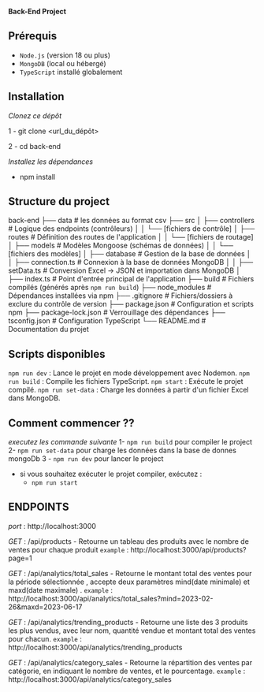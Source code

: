 **Back-End Project**

## Prérequis

- `Node.js` (version 18 ou plus)
- `MongoDB` (local ou hébergé)
- `TypeScript` installé globalement

## Installation

_Clonez ce dépôt_

1 - git clone <url_du_dépôt>

2 - cd back-end

_Installez les dépendances_

- npm install

## Structure du project

back-end
├── data # les données au format csv
├── src
│ ├── controllers # Logique des endpoints (contrôleurs)
│ │ └── [fichiers de contrôle]
│ ├── routes # Définition des routes de l'application
│ │ └── [fichiers de routage]
│ ├── models # Modèles Mongoose (schémas de données)
│ │ └── [fichiers des modèles]
│ ├── database # Gestion de la base de données
│ │ ├── connection.ts # Connexion à la base de données MongoDB
│ │ ├── setData.ts # Conversion Excel -> JSON et importation dans MongoDB
│ ├── index.ts # Point d'entrée principal de l'application
├── build # Fichiers compilés (générés après `npm run build`)
├── node_modules # Dépendances installées via npm
├── .gitignore # Fichiers/dossiers à exclure du contrôle de version
├── package.json # Configuration et scripts npm
├── package-lock.json # Verrouillage des dépendances
├── tsconfig.json # Configuration TypeScript
└── README.md # Documentation du projet

## Scripts disponibles

`npm run dev` : Lance le projet en mode développement avec Nodemon.
`npm run build` : Compile les fichiers TypeScript.
`npm start` : Exécute le projet compilé.
`npm run set-data` : Charge les données à partir d'un fichier Excel dans MongoDB.

## Comment commencer ??

_executez les commande suivante_
1- `npm run build` pour compiler le project 
2- `npm run set-data` pour charge les données dans la base de donnes mongoDb
3 - `npm run dev` pour lancer le project

- si vous souhaitez exécuter le projet compiler, exécutez :
  - `npm run start`

## ENDPOINTS

_port_ : http://localhost:3000

_GET_ : /api/products - Retourne un tableau des produits avec le nombre de ventes pour chaque produit
`example` : http://localhost:3000/api/products?page=1

_GET_ : /api/analytics/total_sales - Retourne le montant total des ventes pour la
période sélectionnée , accepte deux paramètres mind(date minimale) et maxd(date maximale) .
`example` : http://localhost:3000/api/analytics/total_sales?mind=2023-02-26&maxd=2023-06-17

_GET_ : /api/analytics/trending_products - Retourne une liste des 3 produits les plus
vendus, avec leur nom, quantité vendue et montant total des ventes pour
chacun.
`example` : http://localhost:3000/api/analytics/trending_products

_GET_ : /api/analytics/category_sales - Retourne la répartition des ventes par catégorie,
en indiquant le nombre de ventes, et le pourcentage.
`example` : http://localhost:3000/api/analytics/category_sales
